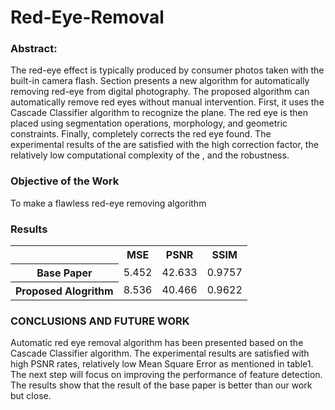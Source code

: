 # Red-Eye-Removal

### Abstract:
The red-eye effect is typically produced by consumer  photos taken with the  built-in camera flash. Section presents a new algorithm for automatically removing red-eye from digital photography. The proposed algorithm can automatically remove red eyes without manual intervention. First, it uses the Cascade Classifier algorithm to recognize the  plane. The red eye is then placed using segmentation operations, morphology, and geometric constraints. Finally,  completely corrects the red eye found. The experimental results of the are satisfied with the high correction factor, the relatively low  computational complexity of the , and the robustness.

### Objective of the Work
To make a flawless red-eye removing algorithm

### Results
<table>
  <tr>
    <th>
    </th>
    <th>
      MSE
    </th>
    <th>
      PSNR
    </th>
    <th>
      SSIM
    </th>
  </tr>
  
  <tr>
    <th>
      Base Paper
    </th>
    <td>
      5.452
    </td>
    <td>
      42.633
    </td>
    <td>
      0.9757
    </td>
  </tr>
  
  <tr>
    <th>
      Proposed Alogrithm
    </th>
    <td>
      8.536
    </td>
    <td>
      40.466
    </td>
    <td>
      0.9622
    </td>
  </tr>
</table>

### CONCLUSIONS AND FUTURE WORK
Automatic red eye removal algorithm has been presented based on the Cascade Classifier algorithm. The experimental results are satisfied with high PSNR rates, relatively low Mean Square Error as mentioned in table1. The next step will focus on improving the performance of feature detection. The results show that the result of the base paper is better than our work but close.

